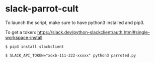 # slack-parrot-cult


To launch the script, make sure to have python3 installed and pip3.

To get a token: https://slack.dev/python-slackclient/auth.html#single-workspace-install

```
$ pip3 install slackclient

$ SLACK_API_TOKEN="xoxb-111-222-xxxxx" python3 parroted.py 
```